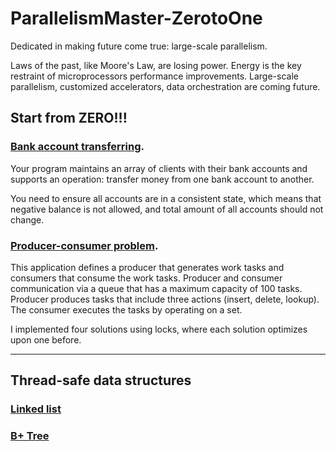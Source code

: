 # ParallelismMaster-ZerotoOne
Dedicated in making future come true: large-scale parallelism. 


Laws of the past, like Moore's Law, are losing power. Energy is the key restraint of microprocessors performance improvements. Large-scale parallelism, customized accelerators, data orchestration are coming future. 

## Start from ZERO!!! 
### [Bank account transferring](https://github.com/WangSiman-Carol/ParallelismMaster-ZerotoOne/tree/master/Old-school-problem). 
Your program maintains an array of clients with their bank accounts and supports an operation: transfer money from one bank account to another.

You need to ensure all accounts are in a consistent state, which means that negative balance is not allowed, and total amount of all accounts should not change.

### [Producer-consumer problem](https://github.com/WangSiman-Carol/ParallelismMaster-ZerotoOne/tree/master/Producer-consumer).
This application defines a producer that generates work tasks and consumers that consume the work tasks. Producer and consumer communication via a queue that has a maximum capacity of 100 tasks. Producer produces tasks that include three actions (insert, delete, lookup). The consumer executes the tasks by operating on a set.

I implemented four solutions using locks, where each solution optimizes upon one before.

******
## Thread-safe data structures
### [Linked list](https://github.com/WangSiman-Carol/ParallelismMaster-ZerotoOne/tree/master/linkedList)


### [B+ Tree](https://github.com/WangSiman-Carol/ParallelismMaster-ZerotoOne/tree/master/B%2BTree)




